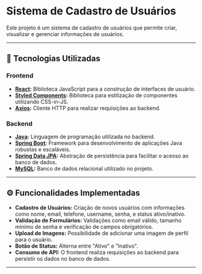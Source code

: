 # Sistema de Cadastro de Usuários

Este projeto é um sistema de cadastro de usuários que permite criar, visualizar e gerenciar informações de usuários. 

---

## 🚀 Tecnologias Utilizadas

### Frontend
- **[React](https://reactjs.org/):** Biblioteca JavaScript para a construção de interfaces de usuário.
- **[Styled Components](https://styled-components.com/):** Biblioteca para estilização de componentes utilizando CSS-in-JS.
- **[Axios](https://axios-http.com/):** Cliente HTTP para realizar requisições ao backend.

### Backend
- **[Java](https://www.java.com/):** Linguagem de programação utilizada no backend.
- **[Spring Boot](https://spring.io/projects/spring-boot):** Framework para desenvolvimento de aplicações Java robustas e escaláveis.
- **[Spring Data JPA](https://spring.io/projects/spring-data-jpa):** Abstração de persistência para facilitar o acesso ao banco de dados.
- **[MySQL](https://www.mysql.com/):** Banco de dados relacional utilizado no projeto.

---

## ⚙️ Funcionalidades Implementadas

- **Cadastro de Usuários:** Criação de novos usuários com informações como nome, email, telefone, username, senha, e status ativo/inativo.
- **Validação de Formulários:** Validações como email válido, tamanho mínimo de senha e verificação de campos obrigatórios.
- **Upload de Imagens:** Possibilidade de adicionar uma imagem de perfil para o usuário.
- **Botão de Status:** Alterna entre "Ativo" e "Inativo".
- **Consumo de API:** O frontend realiza requisições ao backend para persistir os dados no banco de dados.

---
